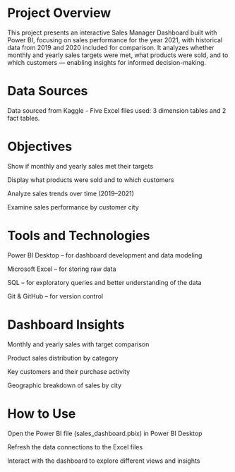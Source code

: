 # Project Overview
This project presents an interactive Sales Manager Dashboard built with Power BI, focusing on sales performance for the year 2021, with historical data from 2019 and 2020 
included for comparison. It analyzes whether monthly and yearly sales targets were met, what products were sold, and to which customers — enabling insights for informed 
decision-making.

# Data Sources
Data sourced from Kaggle - Five Excel files used:
                              3 dimension tables and 2 fact tables.
# Objectives
Show if monthly and yearly sales met their targets

Display what products were sold and to which customers

Analyze sales trends over time (2019–2021)

Examine sales performance by customer city

# Tools and Technologies
Power BI Desktop – for dashboard development and data modeling

Microsoft Excel – for storing raw data

SQL – for exploratory queries and better understanding of the data

Git & GitHub – for version control

# Dashboard Insights
Monthly and yearly sales with target comparison

Product sales distribution by category

Key customers and their purchase activity

Geographic breakdown of sales by city

# How to Use
Open the Power BI file (sales_dashboard.pbix) in Power BI Desktop

Refresh the data connections to the Excel files

Interact with the dashboard to explore different views and insights
